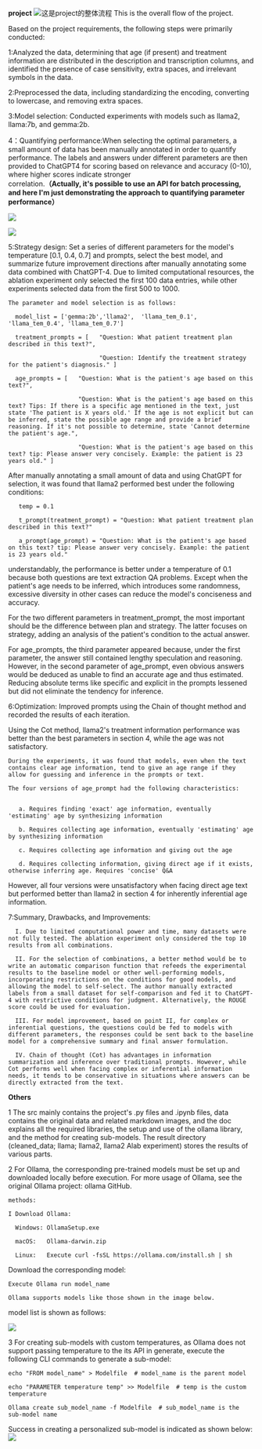 **project**
![这是project的整体流程](doc/image/guide_line.png)
This is the overall flow of the project.

Based on the project requirements, the following steps were primarily conducted:

  1:Analyzed the data, determining that age (if present) and treatment information are distributed in the description and transcription columns, and identified the presence of case sensitivity, extra spaces, and irrelevant symbols in the data.

  2:Preprocessed the data, including standardizing the encoding, converting to lowercase, and removing extra spaces.

  3:Model selection: Conducted experiments with models such as llama2, llama:7b, and gemma:2b.

  4：Quantifying performance:When selecting the optimal parameters, a small amount of data has been manually annotated in order to quantify performance. The labels and 
    answers under different parameters are then provided to ChatGPT4 for scoring based on relevance and accuracy (0-10), where higher scores indicate stronger         
    correlation.**（Actually, it's possible to use an API for batch processing, and here I'm just demonstrating the approach to quantifying parameter performance）**


![](doc/image/chat.png)

![](doc/image/score.png)


  5:Strategy design: Set a series of different parameters for the model's temperature [0.1, 0.4, 0.7] and prompts, select the best model, and summarize future improvement directions after manually annotating some data combined with ChatGPT-4. Due to limited computational resources, the         ablation experiment only selected the first 100 data entries, while other experiments selected data from the first 500 to 1000.

    The parameter and model selection is as follows:

      model_list = ['gemma:2b','llama2',  'llama_tem_0.1', 'llama_tem_0.4', 'llama_tem_0.7']
 
      treatment_prompts = [   "Question: What patient treatment plan described in this text?",   
                              
                              "Question: Identify the treatment strategy for the patient's diagnosis." ]
 
      age_prompts = [   "Question: What is the patient's age based on this text?",   
                        
                        "Question: What is the patient's age based on this text? Tips: If there is a specific age mentioned in the text, just state 'The patient is X years old.' If the age is not explicit but can be inferred, state the possible age range and provide a brief reasoning. If it's not possible to determine, state 'Cannot determine the patient's age.",   
                        
                        "Question: What is the patient's age based on this text? tip: Please answer very concisely. Example: the patient is 23 years old." ]

After manually annotating a small amount of data and using ChatGPT for selection, it was found that llama2 performed best under the following conditions:


       temp = 0.1
       
       t_prompt(treatment_prompt) = "Question: What patient treatment plan described in this text?"
       
       a_prompt(age_prompt) = "Question: What is the patient's age based on this text? tip: Please answer very concisely. Example: the patient is 23 years old."
        
         
  understandably, the performance is better under a temperature of 0.1 because both questions are text extraction QA problems. Except when the patient's age needs to be inferred, which introduces some randomness, excessive diversity in other cases can reduce the model's                conciseness and accuracy.

  For the two different parameters in treatment_prompt, the most important should be the difference between plan and strategy. The latter focuses on strategy, adding an analysis of the patient's condition to the actual answer.

  For age_prompts, the third parameter appeared because, under the first parameter, the answer still contained lengthy speculation and reasoning. However, in the second parameter of age_prompt, even obvious answers would be deduced as unable to find an accurate age and thus estimated.           Reducing absolute terms like specific and explicit in the prompts lessened but did not eliminate the tendency for inference.

  6:Optimization: Improved prompts using the Chain of thought method and recorded the results of each iteration.

  Using the Cot method, llama2's treatment information performance was better than the best parameters in section 4, while the age was not satisfactory.

    During the experiments, it was found that models, even when the text contains clear age information, tend to give an age range if they allow for guessing and inference in the prompts or text.

    The four versions of age_prompt had the following characteristics:


       a. Requires finding 'exact' age information, eventually 'estimating' age by synthesizing information
       
       b. Requires collecting age information, eventually 'estimating' age by synthesizing information

       c. Requires collecting age information and giving out the age

       d. Requires collecting information, giving direct age if it exists, otherwise inferring age. Requires 'concise' Q&A
         
  However, all four versions were unsatisfactory when facing direct age text but performed better than llama2 in section 4 for inherently inferential age information.
  
  7:Summary, Drawbacks, and Improvements:

      I. Due to limited computational power and time, many datasets were not fully tested. The ablation experiment only considered the top 10 results from all combinations.

      II. For the selection of combinations, a better method would be to write an automatic comparison function that refeeds the experimental results to the baseline model or other well-performing models, incorporating restrictions on the conditions for good models, and allowing the model to self-select. The author manually extracted labels from a small dataset for self-comparison and fed it to ChatGPT-4 with restrictive conditions for judgment. Alternatively, the ROUGE score could be used for evaluation.

      III. For model improvement, based on point II, for complex or inferential questions, the questions could be fed to models with different parameters, the responses could be sent back to the baseline model for a comprehensive summary and final answer formulation.

      IV. Chain of thought (Cot) has advantages in information summarization and inference over traditional prompts. However, while Cot performs well when facing complex or inferential information needs, it tends to be conservative in situations where answers can be directly extracted from the text.






**Others**

  1 The src mainly contains the project's .py files and .ipynb files, data contains the original data and related markdown images, and the doc explains all the required libraries, the setup and use of the ollama library, and the method for creating sub-models. The result directory (cleaned_data;      llama; llama2, llama2 Alab experiment) stores the results of various parts.

  2 For Ollama, the corresponding pre-trained models must be set up and downloaded locally before execution. For more usage of Ollama, see the original Ollama project: ollama GitHub.

    methods:

    I Download Ollama:

      Windows: OllamaSetup.exe
      
      macOS:   Ollama-darwin.zip
      
      Linux:   Execute curl -fsSL https://ollama.com/install.sh | sh
      
Download the corresponding model:

    Execute Ollama run model_name
    
    Ollama supports models like those shown in the image below.

model list is shown as follows:

  ![](doc/image/model.png)

  3 For creating sub-models with custom temperatures, as Ollama does not support passing temperature to the its API in generate, execute the following CLI commands to generate a sub-model:


    echo "FROM model_name" > Modelfile  # model_name is the parent model
    
    echo "PARAMETER temperature temp" >> Modelfile  # temp is the custom temperature
    
    Ollama create sub_model_name -f Modelfile  # sub_model_name is the sub-model name

Success in creating a personalized sub-model is indicated as shown below:
  ![](doc/image/create_sub_model.png)
